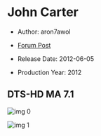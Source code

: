 # John Carter

* Author: aron7awol

* [Forum Post](https://www.avsforum.com/threads/bass-eq-for-filtered-movies.2995212/post-56841510)

* Release Date: 2012-06-05
* Production Year: 2012

## DTS-HD MA 7.1

![img 0](https://fanart.tv/fanart/movies/49529/moviethumb/john-carter-56c10d1aa3d66.jpg)

![img 1](https://i.imgur.com/CLYltNA.png)

